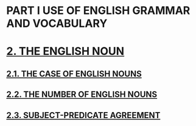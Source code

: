 # PART I USE OF ENGLISH GRAMMAR AND VOCABULARY
# [2. THE ENGLISH NOUN](../../../README.md)
## [2.1. THE CASE OF ENGLISH NOUNS](2.1./2.1.md)
## [2.2. THE NUMBER OF ENGLISH NOUNS](2.2./2.2.md)
## [2.3. SUBJECT-PREDICATE AGREEMENT](2.3./2.3.md)
